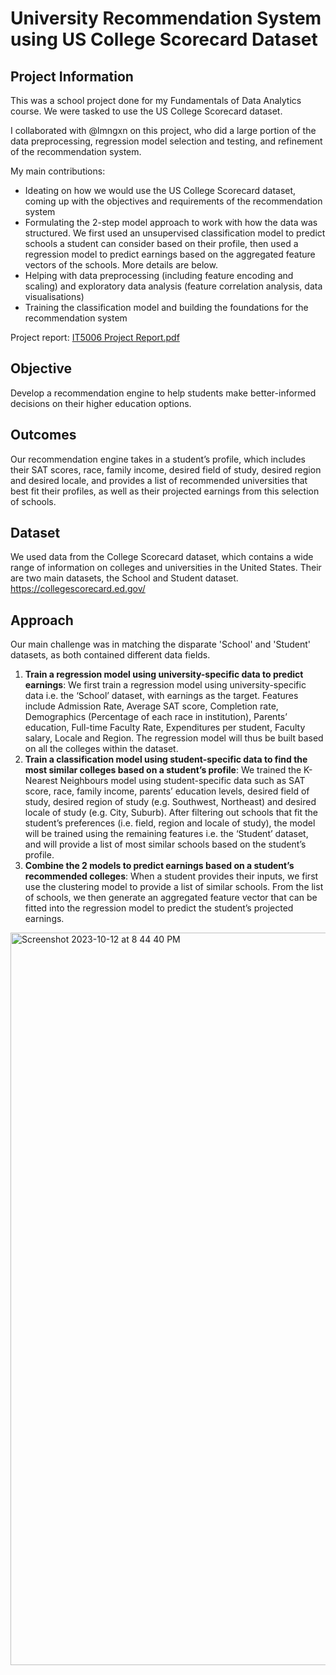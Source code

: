# University Recommendation System using US College Scorecard Dataset

## Project Information

This was a school project done for my Fundamentals of Data Analytics course. We were tasked to use the US College Scorecard dataset.

I collaborated with @lmngxn on this project, who did a large portion of the data preprocessing, regression model selection and testing, and refinement of the recommendation system.

My main contributions:
* Ideating on how we would use the US College Scorecard dataset, coming up with the objectives and requirements of the recommendation system
* Formulating the 2-step model approach to work with how the data was structured. We first used an unsupervised classification model to predict schools a student can consider based on their profile, then used a regression model to predict earnings based on the aggregated feature vectors of the schools. More details are below.
* Helping with data preprocessing (including feature encoding and scaling) and exploratory data analysis (feature correlation analysis, data visualisations)
* Training the classification model and building the foundations for the recommendation system

Project report: [IT5006 Project Report.pdf](https://github.com/vennietweek/uni-recommendation/files/13748350/IT5006.Project.Report.pdf)

## Objective

Develop a recommendation engine to help students make better-informed decisions on their higher education options. 

## Outcomes

Our recommendation engine takes in a student’s profile, which includes their SAT scores, race, family income, desired field of study, desired region and desired locale, and provides a list of recommended universities that best fit their profiles, as well as their projected earnings from this selection of schools.

## Dataset

We used data from the College Scorecard dataset, which contains a wide range of information on colleges and universities in the United States. Their are two main datasets, the School and Student dataset. https://collegescorecard.ed.gov/

## Approach
Our main challenge was in matching the disparate 'School' and 'Student' datasets, as both contained different data fields.

1. **Train a regression model using university-specific data to predict earnings**: We first train a regression model using university-specific data i.e. the ‘School’ dataset, with earnings as the target. Features include Admission Rate, Average SAT score, Completion rate, Demographics (Percentage of each race in institution), Parents’ education, Full-time Faculty Rate, Expenditures per student, Faculty salary, Locale and Region. The regression model will thus be built based on all the colleges within the dataset.
2. **Train a classification model using student-specific data to find the most similar colleges based on a student’s profile**: We trained the K-Nearest Neighbours model using student-specific data such as SAT score, race, family income, parents’ education levels, desired field of study, desired region of study (e.g. Southwest, Northeast) and desired locale of study (e.g. City, Suburb). After filtering out schools that fit the student’s preferences (i.e. field, region and locale of study), the model will be trained using the remaining features i.e. the ‘Student’ dataset, and will provide a list of most similar schools based on the student’s profile.
3. **Combine the 2 models to predict earnings based on a student’s recommended colleges**: When a student provides their inputs, we first use the clustering model to provide a list of similar schools. From the list of schools, we then generate an aggregated feature vector that can be fitted into the regression model to predict the student’s projected earnings.
<img width="1172" alt="Screenshot 2023-10-12 at 8 44 40 PM" src="https://github.com/vennietweek/uni-recommendation/assets/19652161/a1f63545-5249-41b8-be0a-7b8e41d32ef6">
